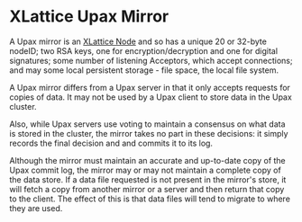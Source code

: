 <h1 class="appTop">XLattice Upax Mirror</h1>

A Upax mirror is an
[XLattice Node](https://jddixon.github.com/xlattice/node.html)
and so has a unique 20 or 32-byte nodeID;
two RSA keys, one for encryption/decryption and one for digital
signatures; some number of listening Acceptors, which accept connections;
and may some local persistent storage - file space, the local file system.

A Upax mirror differs from a Upax server in that it only accepts
requests for copies of data.  It may not be used by a Upax client to store
data in the Upax cluster.

Also, while Upax servers use voting to maintain a consensus on what
data is stored in the cluster, the mirror takes no part in these
decisions: it simply records the final decision and and commits it to
its log.

Although the mirror must maintain an accurate and up-to-date copy of the
Upax commit log, the mirror may or may not maintain a complete copy of the
data store.  If a data file requested is not present in the mirror's
store, it will fetch a copy from another mirror or a server and then
return that copy to the client.  The effect of this is that data files
will tend to migrate to where they are used.

